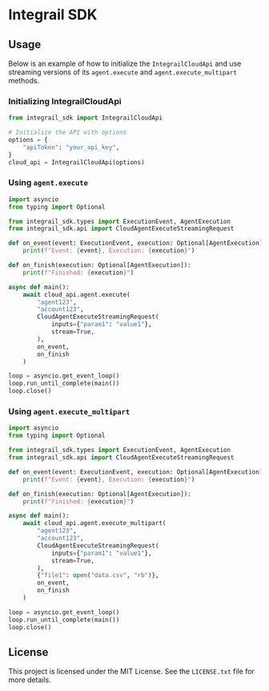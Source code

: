 # Integrail SDK

## Usage

Below is an example of how to initialize the `IntegrailCloudApi` and use streaming versions of its `agent.execute` and `agent.execute_multipart` methods.

### Initializing IntegrailCloudApi

```python
from integrail_sdk import IntegrailCloudApi

# Initialize the API with options
options = {
    "apiToken": "your_api_key",
}
cloud_api = IntegrailCloudApi(options)
```

### Using `agent.execute`

```python
import asyncio
from typing import Optional

from integrail_sdk.types import ExecutionEvent, AgentExecution
from integrail_sdk.api import CloudAgentExecuteStreamingRequest

def on_event(event: ExecutionEvent, execution: Optional[AgentExecution]):
    print(f"Event: {event}, Execution: {execution}")

def on_finish(execution: Optional[AgentExecution]):
    print(f"Finished: {execution}")

async def main():
    await cloud_api.agent.execute(
        "agent123",
        "account123",
        CloudAgentExecuteStreamingRequest(
            inputs={"param1": "value1"},
            stream=True,
        ),
        on_event,
        on_finish
    )

loop = asyncio.get_event_loop()
loop.run_until_complete(main())
loop.close()
```

### Using `agent.execute_multipart`

```python
import asyncio
from typing import Optional

from integrail_sdk.types import ExecutionEvent, AgentExecution
from integrail_sdk.api import CloudAgentExecuteStreamingRequest

def on_event(event: ExecutionEvent, execution: Optional[AgentExecution]):
    print(f"Event: {event}, Execution: {execution}")

def on_finish(execution: Optional[AgentExecution]):
    print(f"Finished: {execution}")

async def main():  
    await cloud_api.agent.execute_multipart(
        "agent123",
        "account123",
        CloudAgentExecuteStreamingRequest(
            inputs={"param1": "value1"},
            stream=True,
        ),
        {"file1": open("data.csv", "rb")},
        on_event,
        on_finish
    )

loop = asyncio.get_event_loop()
loop.run_until_complete(main())
loop.close()
```

## License

This project is licensed under the MIT License. See the `LICENSE.txt` file for more details.